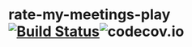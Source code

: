 # rate-my-meetings-play [![Build Status](https://travis-ci.org/anicolaspp/rate-my-meetings-play.svg?branch=master)](https://travis-ci.org/anicolaspp/rate-my-meetings-play)![codecov.io](https://codecov.io/github/anicolaspp/rate-my-meetings-play/branch.svg?branch=master)

